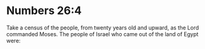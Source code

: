 # Numbers 26:4

Take a census of the people, from twenty years old and upward, as the Lord commanded Moses. The people of Israel who came out of the land of Egypt were:
